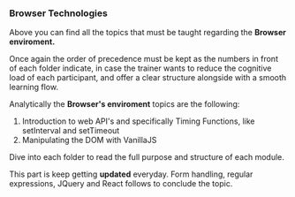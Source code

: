 ### Browser Technologies

Above you can find all the topics that must be taught regarding the **Browser enviroment.**

Once again the order of precedence must be kept as the numbers in front of each
folder indicate, in case the trainer wants to reduce the cognitive load of each
participant, and offer a clear structure alongside with a smooth learning flow.

Analytically the **Browser's enviroment** topics are the following:

1. Introduction to web API's and specifically Timing Functions, like setInterval and setTimeout
2. Manipulating the DOM with VanillaJS

Dive into each folder to read the full purpose and structure of each module.

This part is keep getting **updated** everyday. Form handling, regular expressions,
JQuery and React follows to conclude the topic.
